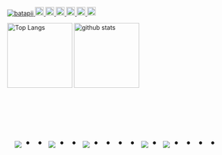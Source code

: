 
<p align="left">
  <a href="https://github.com/batapii/batapii/">
    <img src="https://komarev.com/ghpvc/?username=batapii" alt="batapii" />
  </a>
  <a href="http://twitter.com/batapii">
    <img height="20" src="https://img.shields.io/twitter/follow/batapii?label=Twitter&logo=twitter&style=flat" />
  </a>
  <a href="https://github.com/batapii">
    <img height="20" src="https://img.shields.io/github/followers/batapii?label=follow&logo=github&style=flat" />
  </a>
  <a href="https://www.reddit.com/user/batapii">
    <img height="20" src="https://img.shields.io/reddit/user-karma/combined/batapii?label=Reddit&logo=reddit&style=flat" />
  </a>
  <a href="https://stackoverflow.com/users/5720201/batapii">
    <img height="20" src="https://img.shields.io/stackexchange/stackoverflow/r/5720201?label=StackOverflow&logo=stack-overflow&style=flat" />
  </a>
  <a href="http://qiita.com/batapii">
    <img height="20" src="https://qiita-badge.apiapi.app/s/batapii/posts.svg" />
  </a>
  <//qiita.com/yutkat">
    <img height="20" src="https://qiita-badge.apiapi.app/s/batapii/contributions.svg" />
  </a>
</p>

<p align="left"> 
  <img alt="Top Langs" height="150px" src="https://github-readme-stats.vercel.app/api/top-langs/?username=batapii&layout=compact&count_private=true&show_icons=true&theme=tokyonight" />
  <img alt="github stats" height="150px" src="https://github-readme-stats.vercel.app/api?username=batapii3939&count_private=true&show_icons=true&show_icons=true&theme=tokyonight" />
</p>


<!-- --------------------------------- :) ---------------------------------- -->

<br><br><br>

<div align="center">
    <h1>
        <img src="https://user-images.githubusercontent.com/44926913/175852850-3fb6c715-1856-41ff-8c1f-94ce3b03b458.gif">・・
        <img src="https://user-images.githubusercontent.com/44926913/175853109-f8850656-6704-4a8a-bee6-9aca154d929b.gif">・・
        <img src="https://user-images.githubusercontent.com/44926913/175853154-5449d974-975e-44a6-ab84-a86031265e40.gif">・・・・
        <img src="https://user-images.githubusercontent.com/44926913/175853109-f8850656-6704-4a8a-bee6-9aca154d929b.gif">・
        <img src="https://user-images.githubusercontent.com/44926913/175853154-5449d974-975e-44a6-ab84-a86031265e40.gif">・・・・
    </h1>
  </div>
<br><br><br>










<!--
**batapii/batapii** is a ✨ _special_ ✨ repository because its `README.md` (this file) appears on your GitHub profile.

Here are some ideas to get you started:

- 🔭 I’m currently working on ...
- 🌱 I’m currently learning ...
- 👯 I’m looking to collaborate on ...
- 🤔 I’m looking for help with ...
- 💬 Ask me about ...
- 📫 How to reach me: ...
- 😄 Pronouns: ...
- ⚡ Fun fact: ...
-->
